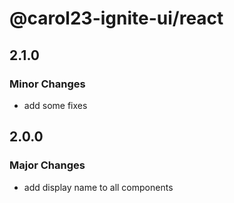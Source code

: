 # @carol23-ignite-ui/react

## 2.1.0

### Minor Changes

- add some fixes

## 2.0.0

### Major Changes

- add display name to all components
